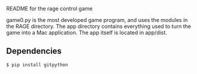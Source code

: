 README for the rage control game

game0.py is the most developed game program, and uses the modules in the RAGE directory. The app directory contains everything used to turn the game into a Mac application. The app itself is located in app/dist.

Dependencies
------------
```$ pip install gitpython```